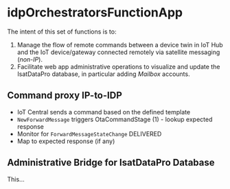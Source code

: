 # idpOrchestratorsFunctionApp

The intent of this set of functions is to:

1. Manage the flow of remote commands between a device twin in IoT Hub and the 
IoT device/gateway connected remotely via satellite messaging (*non-IP*).
2. Facilitate web app administrative operations to visualize and update the 
IsatDataPro database, in particular adding *Mailbox* accounts.

## Command proxy IP-to-IDP

* IoT Central sends a command based on the defined template
* `NewForwardMessage` triggers OtaCommandStage (1) - lookup expected response
* Monitor for `ForwardMessageStateChange` DELIVERED
* Map to expected response (if any)

## Administrative Bridge for IsatDataPro Database

This...